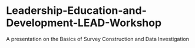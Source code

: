 # Leadership-Education-and-Development-LEAD-Workshop
A presentation on the Basics of Survey Construction and Data Investigation
